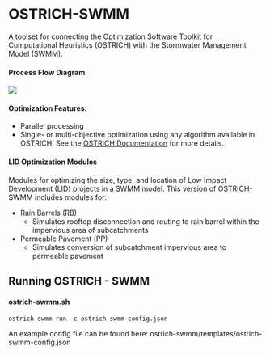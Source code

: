 # OSTRICH-SWMM

A toolset for connecting the Optimization Software Toolkit for Computational Heuristics (OSTRICH) with the Stormwater Management Model (SWMM).

#### Process Flow Diagram



![](C:\PROJECTCODE\ostrich-swmm\static\OSTRICH-SWMM-process-diagram.png)

#### Optimization Features:

- Parallel processing
- Single- or multi-objective optimization using any algorithm available in OSTRICH. See the [OSTRICH Documentation](<http://www.eng.buffalo.edu/~lsmatott/Ostrich/OstrichMain.html>) for more details.

#### LID Optimization Modules

Modules for optimizing the size, type, and location of Low Impact Development (LID) projects in a SWMM model. This version of OSTRICH-SWMM includes modules for:

- Rain Barrels (RB) 
  - Simulates rooftop disconnection and routing to rain barrel within the impervious area of subcatchments
- Permeable Pavement (PP)
  - Simulates conversion of subcatchment impervious area to permeable pavement

## Running OSTRICH - SWMM

#### ostrich-swmm.sh

```
ostrich-swmm run -c ostrich-swmm-config.json
```

An example config file can be found here: ostrich-swmm/templates/ostrich-swmm-config.json